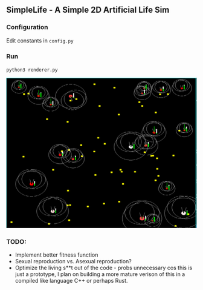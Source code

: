 ## SimpleLife - A Simple 2D Artificial Life Sim

### Configuration
Edit constants in `config.py`

### Run
`python3 renderer.py`

![screen](./imgs/screencap_2.png)


### TODO:
 - Implement better fitness function
 - Sexual reproduction vs. Asexual reproduction?
 - Optimize the living s**t out of the code - probs unnecessary cos this is just a prototype, I plan on building a more mature verison of this in a compiled like language C++ or perhaps Rust.
